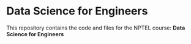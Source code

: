 # Data Science for Engineers

This repository contains the code and files for the NPTEL course: **Data Science for Engineers**
